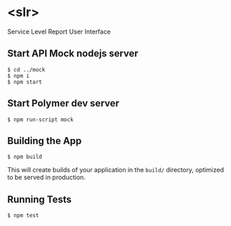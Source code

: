 # \<slr\>

Service Level Report User Interface

## Start API Mock nodejs server

```
$ cd ../mock
$ npm i
$ npm start
```

## Start Polymer dev server

```
$ npm run-script mock
```

## Building the App

```
$ npm build
```

This will create builds of your application in the `build/` directory, optimized to be served in production.

## Running Tests

```
$ npm test
```
